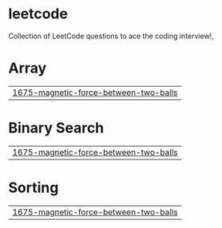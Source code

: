# leetcode
Collection of LeetCode questions to ace the coding interview!,


# Array
|  |
| ------- |
| [1675-magnetic-force-between-two-balls](https://github.com/teratipallysaitej/leetcode/tree/master/1675-magnetic-force-between-two-balls) |
# Binary Search
|  |
| ------- |
| [1675-magnetic-force-between-two-balls](https://github.com/teratipallysaitej/leetcode/tree/master/1675-magnetic-force-between-two-balls) |
# Sorting
|  |
| ------- |
| [1675-magnetic-force-between-two-balls](https://github.com/teratipallysaitej/leetcode/tree/master/1675-magnetic-force-between-two-balls) |